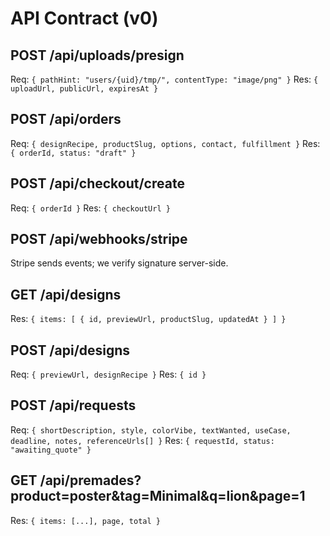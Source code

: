 # API Contract (v0)

## POST /api/uploads/presign
Req: `{ pathHint: "users/{uid}/tmp/", contentType: "image/png" }`
Res: `{ uploadUrl, publicUrl, expiresAt }`

## POST /api/orders
Req: `{ designRecipe, productSlug, options, contact, fulfillment }`
Res: `{ orderId, status: "draft" }`

## POST /api/checkout/create
Req: `{ orderId }`
Res: `{ checkoutUrl }`

## POST /api/webhooks/stripe
Stripe sends events; we verify signature server-side.

## GET /api/designs
Res: `{ items: [ { id, previewUrl, productSlug, updatedAt } ] }`

## POST /api/designs
Req: `{ previewUrl, designRecipe }`
Res: `{ id }`

## POST /api/requests
Req: `{ shortDescription, style, colorVibe, textWanted, useCase, deadline, notes, referenceUrls[] }`
Res: `{ requestId, status: "awaiting_quote" }`

## GET /api/premades?product=poster&tag=Minimal&q=lion&page=1
Res: `{ items: [...], page, total }`